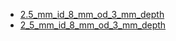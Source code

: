 * [2.5_mm_id_8_mm_od_3_mm_depth](/2.5_mm_id_8_mm_od_3_mm_depth)
* [2_5_mm_id_8_mm_od_3_mm_depth](/2_5_mm_id_8_mm_od_3_mm_depth)
